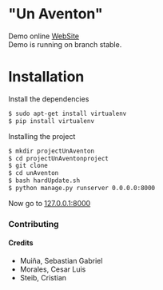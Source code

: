 # "Un Aventon"
Demo online [WebSite](https://unaventon.debuguear.com/)  
Demo is running on branch stable.
# Installation  
Install the dependencies
```bash
$ sudo apt-get install virtualenv
$ pip install virtualenv
```
Installing the project
```bash
$ mkdir projectUnAventon
$ cd projectUnAventonproject
$ git clone 
$ cd unAventon
$ bash hardUpdate.sh 
$ python manage.py runserver 0.0.0.0:8000
```
Now go to [127.0.0.1:8000](127.0.0.1:8000)

### Contributing

#### Credits
* Muiña, Sebastian Gabriel
* Morales, Cesar Luis
* Steib, Cristian